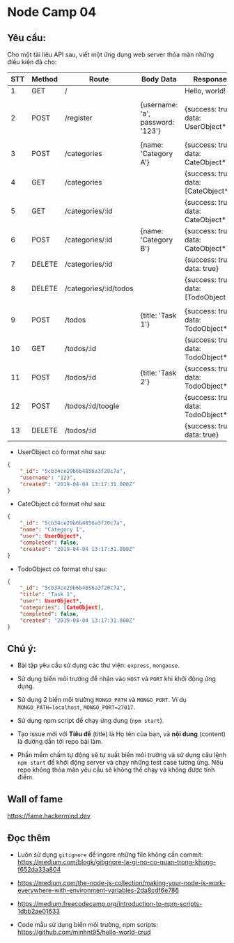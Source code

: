 # Node Camp 04

## Yêu cầu:

Cho một tài liệu API sau, viết một ứng dụng web server thỏa mãn những điều kiện đã cho:

| STT | Method | Route              | Body Data           |  Response                           |
|-----|--------|--------------------|---------------------|-------------------------------------|
| 1   | GET    |/                   |                     |Hello, world!                        |
|     |        |                    |                     |                                       |
| 2   | POST   |/register           |{username: 'a', password: '123'}      |{success: true, data: UserObject*}     |
|     |        |                    |                     |                                       |
| 3   | POST   |/categories         |{name: 'Category A'} |{success: true, data: CateObject*}     |
| 4   | GET    |/categories         |                     |{success: true, data: [CateObject*]}   |
| 5   | GET    |/categories/:id     |                     |{success: true, data: CateObject*}     |
| 6   | POST   |/categories/:id     |{name: 'Category B'} |{success: true, data: CateObject*}     |
| 7   | DELETE |/categories/:id     |                     |{success: true, data: true}            |
| 8   | DELETE |/categories/:id/todos     |               |{success: true, data: [TodoObject*]}            |
|     |        |                    |                     |                                       |
| 9   | POST   |/todos              |{title: 'Task 1'}    |{success: true, data: TodoObject*}     |
| 10   | GET    |/todos/:id          |                     |{success: true, data: TodoObject*}     |                                   |
| 11  | POST   |/todos/:id          |{title: 'Task 2'}    |{success: true, data: TodoObject*}     |
| 12  | POST   |/todos/:id/toogle   |                     |{success: true, data: TodoObject*}     |
| 13  | DELETE |/todos/:id          |                     |{success: true, data: true}            |


- UserObject có format như sau:
```json
{
    "_id": "5cb34ce29b6b4856a3f20c7a",
    "username": "123",
    "created": "2019-04-04 13:17:31.000Z"
}
```

- CateObject có format như sau:
```json
{
    "_id": "5cb34ce29b6b4856a3f20c7a",
    "name": "Category 1",
    "user": UserObject*,
    "completed": false,
    "created": "2019-04-04 13:17:31.000Z"
}
```

- TodoObject có format như sau:
```json
{
    "_id": "5cb34ce29b6b4856a3f20c7a",
    "title": "Task 1",
    "user": UserObject*,
    "categories": [CateObject],
    "completed": false,
    "created": "2019-04-04 13:17:31.000Z"
}
```

## Chú ý:
 
- Bài tập yêu cầu sử dụng các thư viện: `express`, `mongoose`.

- Sử dụng biến môi trường để nhận vào `HOST` và `PORT` khi khởi động ứng dụng.

- Sử dụng 2 biến môi trường `MONGO_PATH` và `MONGO_PORT`. Ví dụ `MONGO_PATH=localhost`, `MONGO_PORT=27017`.

- Sử dụng npm script để chạy ứng dụng (`npm start`).

- Tạo issue mới với **Tiêu đề** (title) là Họ tên của bạn, và **nội dung** (content) là đường dẫn tới repo bài làm.

- Phần mềm chấm tự động sẽ tự xuất biến môi trường và sử dụng câu lệnh `npm start` để khởi động server và chạy những test case tương ứng. Nếu repo không thỏa mãn yêu cầu sẽ không thể chạy và không được tính điểm.

## Wall of fame

https://fame.hackermind.dev

## Đọc thêm

- Luôn sử dụng `gitignore` để ingore những file không cần commit: https://medium.com/blogk/gitignore-la-gi-no-co-quan-trong-khong-f652da33a804

- https://medium.com/the-node-js-collection/making-your-node-js-work-everywhere-with-environment-variables-2da8cdf6e786

- https://medium.freecodecamp.org/introduction-to-npm-scripts-1dbb2ae01633

- Code mẫu sử dụng biến môi trường, npm scripts: https://github.com/minhnt95/hello-world-crud


